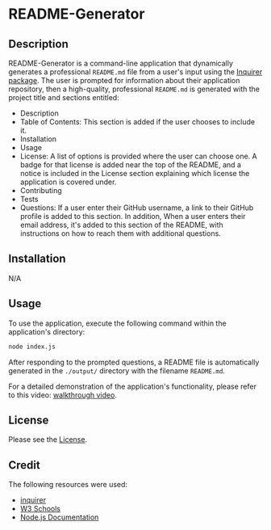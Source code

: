 # README-Generator

## Description

README-Generator is a command-line application that dynamically generates a professional `README.md` file from a user's input using the [Inquirer package](https://www.npmjs.com/package/inquirer). The user is prompted for information about their application repository, then a high-quality, professional `README.md` is generated with the project title and sections entitled:

* Description
* Table of Contents: This section is added if the user chooses to include it.
* Installation
* Usage
* License: A list of options is provided where the user can choose one. A badge for that license is added near the top of the README, and a notice is included in the License section explaining which license the application is covered under.
* Contributing
* Tests
* Questions: If a user enter their GitHub username, a link to their GitHub profile is added to this section. In addition, When a user enters their email address, it's added to this section of the README, with instructions on how to reach them with additional questions.

## Installation

N/A

## Usage

To use the application, execute the following command within the application's directory:

```bash
node index.js
```

After responding to the prompted questions, a README file is automatically generated in the `./output/` directory with the filename `README.md`.

For a detailed demonstration of the application's functionality, please refer to this video: [walkthrough video](./assets/images/walkthrough.mp4).

## License

Please see the [License](./LICENSE).

## Credit

The following resources were used:

* [inquirer](https://www.npmjs.com/package/inquirer)
* [W3 Schools](https://www.w3schools.com/)
* [Node.js Documentation](https://nodejs.org/en)
